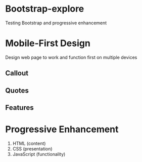 # Bootstrap-explore
Testing Bootstrap and progressive enhancement 

# Mobile-First Design
Design web page to work and function first on multiple devices 
## Callout
## Quotes
## Features

# Progressive Enhancement
1. HTML (content)
2. CSS  (presentation)
3. JavaScript (functionality)


